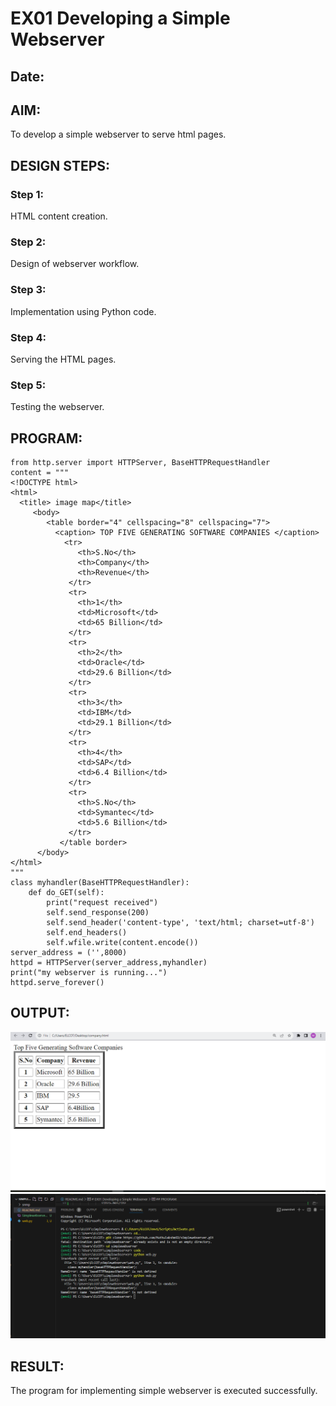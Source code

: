 # EX01 Developing a Simple Webserver
## Date:

## AIM:
To develop a simple webserver to serve html pages.

## DESIGN STEPS:
### Step 1: 
HTML content creation.

### Step 2:
Design of webserver workflow.

### Step 3:
Implementation using Python code.

### Step 4:
Serving the HTML pages.

### Step 5:
Testing the webserver.

## PROGRAM:
```
from http.server import HTTPServer, BaseHTTPRequestHandler
content = """
<!DOCTYPE html>
<html>
  <title> image map</title>
     <body>
        <table border="4" cellspacing="8" cellspacing="7">
          <caption> TOP FIVE GENERATING SOFTWARE COMPANIES </caption>
            <tr>
               <th>S.No</th>
               <th>Company</th>
               <th>Revenue</th>
             </tr>
             <tr>
               <th>1</th>
               <td>Microsoft</td>
               <td>65 Billion</td>
             </tr>
             <tr>
               <th>2</th>
               <td>Oracle</td>
               <td>29.6 Billion</td>
             </tr>
             <tr>
               <th>3</th>
               <td>IBM</td>
               <td>29.1 Billion</td>
             </tr>
             <tr>
               <th>4</th>
               <td>SAP</td>
               <td>6.4 Billion</td>
             </tr>
             <tr>
               <th>S.No</th>
               <td>Symantec</td>
               <td>5.6 Billion</td>
             </tr>
           </table border>
      </body>
</html>
"""
class myhandler(BaseHTTPRequestHandler):
    def do_GET(self):
        print("request received")
        self.send_response(200)
        self.send_header('content-type', 'text/html; charset=utf-8')
        self.end_headers()
        self.wfile.write(content.encode())
server_address = ('',8000)
httpd = HTTPServer(server_address,myhandler)
print("my webserver is running...")
httpd.serve_forever()
```



## OUTPUT:
![Alt text](Simplewebserver.png)
![Alt text](web.png)
## RESULT:
The program for implementing simple webserver is executed successfully.
